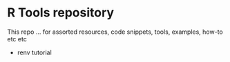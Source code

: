 # R Tools repository

This repo ... for assorted resources, code snippets, tools, examples, how-to etc etc

* renv tutorial